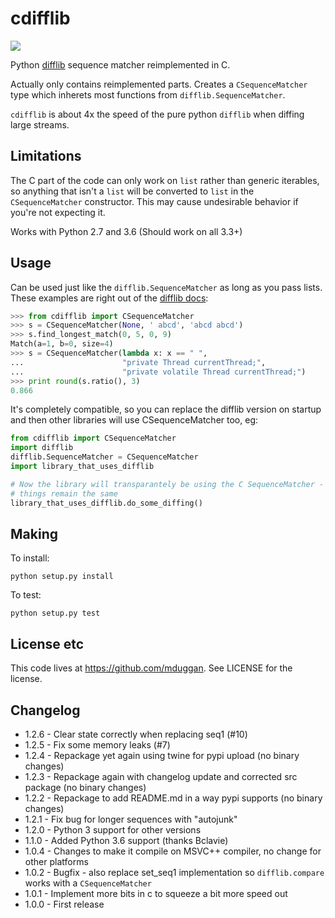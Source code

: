 cdifflib
========
  [<img src="https://travis-ci.org/mduggan/cdifflib.svg?branch=master">](https://travis-ci.org/mduggan/cdifflib/)

Python [difflib](http://docs.python.org/2/library/difflib.html) sequence
matcher reimplemented in C.

Actually only contains reimplemented parts.  Creates a `CSequenceMatcher` type
which inherets most functions from `difflib.SequenceMatcher`.

`cdifflib` is about 4x the speed of the pure python `difflib` when diffing
large streams.

Limitations
-----------
The C part of the code can only work on `list` rather than generic iterables,
so anything that isn't a `list` will be converted to `list` in the
`CSequenceMatcher` constructor.  This may cause undesirable behavior if you're
not expecting it.

Works with Python 2.7 and 3.6 (Should work on all 3.3+)

Usage
-----
Can be used just like the `difflib.SequenceMatcher` as long as you pass lists.  These examples are right out of the [difflib docs](http://docs.python.org/2/library/difflib.html):
```Python
>>> from cdifflib import CSequenceMatcher
>>> s = CSequenceMatcher(None, ' abcd', 'abcd abcd')
>>> s.find_longest_match(0, 5, 0, 9)
Match(a=1, b=0, size=4)
>>> s = CSequenceMatcher(lambda x: x == " ",
...                      "private Thread currentThread;",
...                      "private volatile Thread currentThread;")
>>> print round(s.ratio(), 3)
0.866
```

It's completely compatible, so you can replace the difflib version on startup
and then other libraries will use CSequenceMatcher too, eg:
```Python
from cdifflib import CSequenceMatcher
import difflib
difflib.SequenceMatcher = CSequenceMatcher
import library_that_uses_difflib

# Now the library will transparantely be using the C SequenceMatcher - other
# things remain the same
library_that_uses_difflib.do_some_diffing()
```


Making
------
To install:
```
python setup.py install
```

To test:
```
python setup.py test
```

License etc
-----------
This code lives at https://github.com/mduggan.  See LICENSE for the license.


Changelog
---------
* 1.2.6 - Clear state correctly when replacing seq1 (#10)
* 1.2.5 - Fix some memory leaks (#7)
* 1.2.4 - Repackage yet again using twine for pypi upload (no binary changes)
* 1.2.3 - Repackage again with changelog update and corrected src package (no binary changes)
* 1.2.2 - Repackage to add README.md in a way pypi supports (no binary changes)
* 1.2.1 - Fix bug for longer sequences with "autojunk"
* 1.2.0 - Python 3 support for other versions
* 1.1.0 - Added Python 3.6 support (thanks Bclavie)
* 1.0.4 - Changes to make it compile on MSVC++ compiler, no change for other platforms
* 1.0.2 - Bugfix - also replace set_seq1 implementation so `difflib.compare` works with a `CSequenceMatcher`
* 1.0.1 - Implement more bits in c to squeeze a bit more speed out
* 1.0.0 - First release
